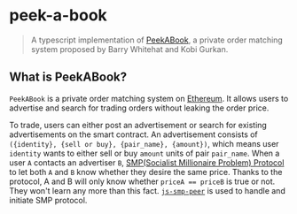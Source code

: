 # peek-a-book
> A typescript implementation of [PeekABook][peek_a_book], a private order matching system proposed by Barry Whitehat and Kobi Gurkan.

## What is PeekABook?
`PeekABook` is a private order matching system on [Ethereum](https://en.wikipedia.org/wiki/Ethereum). It allows users to advertise and search for trading orders without leaking the order price.

To trade, users can either post an advertisement or search for existing advertisements on the smart contract. An advertisement consists of `({identity}, {sell or buy}, {pair_name}, {amount})`, which means user `identity` wants to either sell or buy `amount` units of pair `pair_name`. When a user `A` contacts an advertiser `B`, [SMP(Socialist Millionaire Problem) Protocol][smp_wiki] to let both `A` and `B` know whether they desire the same price. Thanks to the protocol, A and B will only know whether `priceA == priceB` is true or not. They won't learn any more than this fact. [`js-smp-peer`][js_smp_peer] is used to handle and initiate SMP protocol.

<!-- TODO: More information about the contract and the tutorial to use the demo page. -->

[peek_a_book]: https://ethresear.ch/t/peekabook-private-order-matching/6987
[smp_wiki]: https://en.wikipedia.org/wiki/Socialist_millionaires
[js_smp_peer]: https://github.com/mhchia/js-smp-peer
[ethereum]: https://en.wikipedia.org/wiki/Ethereum
